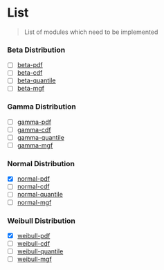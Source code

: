 List
===

> List of modules which need to be implemented

### Beta Distribution

- [ ] [beta-pdf](https://github.com/distributions-io/beta-pdf)
- [ ] [beta-cdf](https://github.com/distributions-io/beta-cdf)
- [ ] [beta-quantile](https://github.com/distributions-io/beta-quantile)
- [ ] [beta-mgf](https://github.com/distributions-io/beta-mgf)

### Gamma Distribution

- [ ] [gamma-pdf](https://github.com/distributions-io/gamma-pdf)
- [ ] [gamma-cdf](https://github.com/distributions-io/gamma-cdf)
- [ ] [gamma-quantile](https://github.com/distributions-io/gamma-quantile)
- [ ] [gamma-mgf](https://github.com/distributions-io/gamma-mgf)

### Normal Distribution

- [x] [normal-pdf](https://github.com/distributions-io/normal-pdf)
- [ ] [normal-cdf](https://github.com/distributions-io/normal-cdf)
- [ ] [normal-quantile](https://github.com/distributions-io/normal-quantile)
- [ ] [normal-mgf](https://github.com/distributions-io/normal-mgf)

### Weibull Distribution

- [x] [weibull-pdf](https://github.com/distributions-io/weibull-pdf)
- [ ] [weibull-cdf](https://github.com/distributions-io/weibull-cdf)
- [ ] [weibull-quantile](https://github.com/distributions-io/weibull-quantile)
- [ ] [weibull-mgf](https://github.com/distributions-io/weibull-mgf)
